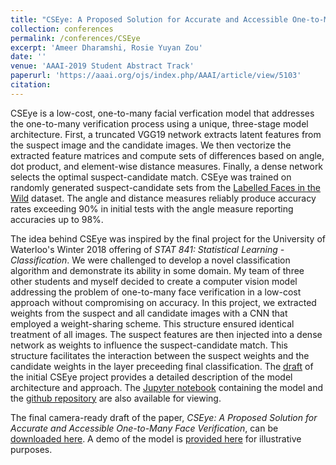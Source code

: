 ```yaml
---
title: "CSEye: A Proposed Solution for Accurate and Accessible One-to-Many Face Verification"
collection: conferences
permalink: /conferences/CSEye
excerpt: 'Ameer Dharamshi, Rosie Yuyan Zou'
date: ''
venue: 'AAAI-2019 Student Abstract Track'
paperurl: 'https://aaai.org/ojs/index.php/AAAI/article/view/5103'
citation: 
---
```


CSEye is a low-cost, one-to-many facial verfication model that addresses the one-to-many verification process using a unique, three-stage model architecture. First, a truncated VGG19 network extracts latent features from the suspect image and the candidate images. We then vectorize the extracted feature matrices and compute sets of differences based on angle, dot product, and element-wise distance measures. Finally, a dense network selects the optimal suspect-candidate match. CSEye was trained on randomly generated suspect-candidate sets from the [Labelled Faces in the Wild](http://vis-www.cs.umass.edu/lfw/) dataset. The angle and distance measures reliably produce accuracy rates exceeding 90% in initial tests with the angle measure reporting accuracies up to 98%. 

The idea behind CSEye was inspired by the final project for the University of Waterloo's Winter 2018 offering of *STAT 841: Statistical Learning - Classification*. We were challenged to develop a novel classification algorithm and demonstrate its ability in some domain. My team of three other students and myself decided to create a computer vision model addressing the problem of one-to-many face verification in a low-cost approach without compromising on accuracy. In this project, we extracted weights from the suspect and all candidate images with a CNN that employed a weight-sharing scheme. This structure ensured identical treatment of all images. The suspect features are then injected into a dense network as weights to influence the suspect-candidate match. This structure facilitates the interaction between the suspect weights and the candidate weights in the layer preceeding final classification. The [draft](http://rosiezou.com/441proj.html) of the initial CSEye project provides a detailed description of the model architecture and approach. The [Jupyter notebook](https://github.com/rosiezou/cvproj/blob/master/441proj.ipynb) containing the model and the [github repository](https://github.com/rosiezou/cvproj) are also available for viewing. 

The final camera-ready draft of the paper, *CSEye: A Proposed Solution for Accurate and Accessible One-to-Many
Face Verification*, can be [downloaded here](http://ameerd.github.io/files/CSEye_AAAI_2019_SA_412_CRC.pdf). A demo of the model is [provided here](https://github.com/AmeerD/CSEye/tree/master/Demo) for illustrative purposes.
